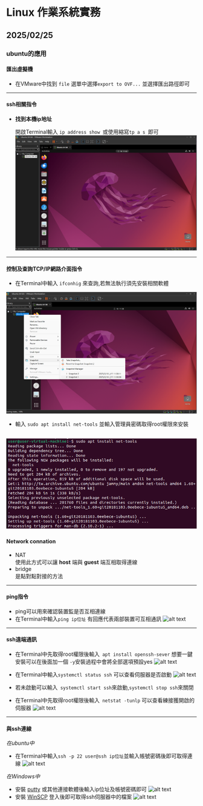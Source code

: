 # Linux 作業系統實務 

## 2025/02/25

### ubuntu的應用
#### 匯出虛擬機

+   在VMware中找到 ```file``` 選單中選擇```export to OVF...``` 並選擇匯出路徑即可
---
#### ssh相關指令
 
+ **找到本機ip地址**

     開啟Terminal輸入 ```ip address show ```或使用縮寫```tp a s ```即可   
    ![查看本機 IP 的截圖](20250218/螢幕擷取畫面%202025-02-18%20110336.png)
---
#### 控制及查詢TCP/IP網路介面指令
  + 在Terminal中輸入 ```ifconhig``` 來查詢,若無法執行須先安裝相關軟體
  
   ![alt text](<20250218/螢幕擷取畫面 2025-02-18 113839.png>)
  
  + 輸入 ```sudo apt install net-tools``` 並輸入管理員密碼取得root權限來安裝
   
   ![alt text](<20250225/螢幕擷取畫面 2025-02-25 104147.png>)
---
#### Network connation

+ NAT  
  使用此方式可以讓 **host** 端與 **guest** 端互相取得連線
+ bridge  
  是點對點對接的方法
--- 

#### ping指令

+ ping可以用來確認裝置監是否互相連線
+ 在Terminal中輸入```ping ip位址``` 有回應代表兩部裝置可互相通訊
  ![alt text](<markdown-notes/20250225/螢幕擷取畫面 2025-02-25 103432.png>)
---

#### ssh遠端通訊
+ 在Terminal中先取得root權限後輸入``` apt install openssh-sever``` 想要一鍵安裝可以在後面加一個 ```-y```安裝過程中會將全部選項預設yes
 ![alt text](<markdown-notes/20250225/螢幕擷取畫面 2025-02-25 111229.png>)
+ 在Terminal中輸入```systemctl status ssh``` 可以查看伺服器是否啟動
  ![alt text](<markdown-notes/20250225/螢幕擷取畫面 2025-02-25 111304.png>)
+ 若未啟動可以輸入``` systemctl start ssh```來啟動,```systemctl stop ssh```來關閉  
    
+ 在Terminal中先取得root權限後輸入``` netstat -tunlp``` 可以查看練接獲開啟的伺服器
 ![alt text](<markdown-notes/20250225/螢幕擷取畫面 2025-02-25 111426.png>)
---
#### 與ssh連線
*在ubuntu中*
+ 在Terminal中輸入```ssh -p 22 user@ssh ip位址```並輸入帳號密碼後即可取得連線
  ![alt text](<markdown-notes/20250225/螢幕擷取畫面 2025-02-25 113748.png>)
  
*在Windows中* 
+ 安裝 [putty](https://www.putty.org/) 或其他連接軟體後輸入ip位址及帳號密碼即可
 ![alt text](<markdown-notes/20250225/螢幕擷取畫面 2025-02-25 112856.png>)
+ 安裝 [WinSCP](https://winscp.net/eng/download.php) 登入後即可取得ssh伺服器中的檔案
  ![alt text](<markdown-notes/20250225/螢幕擷取畫面 2025-02-25 120549.png>)




 
  

[def]: </ubuntu_vt/筆記/20250225/螢幕擷取畫面 2025-02-25 100310.png>